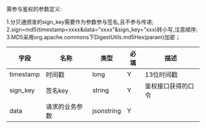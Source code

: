 需参与鉴权的参数定义:
1.分贝通颁发的sign\_key需要作为参数参与签名,且不参与传递;2.sign=md5(timestamp=xxxx&data="xxxx"&sign\_key="xxx)转小写,注意顺序;
3.MD5采用org.apache.commons下DigestUtils.md5Hex(param)加密；

字段|名称|类型|必填|描述
----|----|---|---|---
timestamp|时间戳|long|Y|13位时间戳
sign_key|签名key|string|Y|鉴权接口获得的口令
data|请求的业务参数|jsonstring|Y|